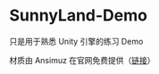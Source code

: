 # SunnyLand-Demo

只是用于熟悉 Unity 引擎的练习 Demo

材质由 Ansimuz 在官网免费提供（[链接](https://assetstore.unity.com/packages/2d/characters/sunny-land-103349)）
